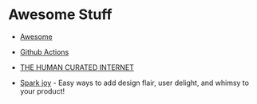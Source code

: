 # Awesome Stuff

- [Awesome](https://github.com/sindresorhus/awesome)
- [Github Actions](https://github.com/sdras/awesome-actions)

- [THE HUMAN CURATED INTERNET](https://subdex.co/)
- [Spark joy](https://github.com/sw-yx/spark-joy) - Easy ways to add design flair, user delight, and whimsy to your product!
